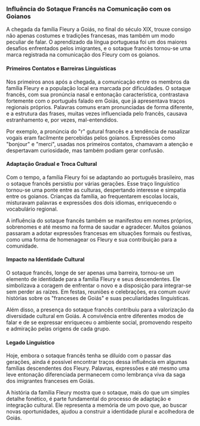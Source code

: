 ### Influência do Sotaque Francês na Comunicação com os Goianos

A chegada da família Fleury a Goiás, no final do século XIX, trouxe consigo não apenas costumes e tradições francesas, mas também um modo peculiar de falar. O aprendizado da língua portuguesa foi um dos maiores desafios enfrentados pelos imigrantes, e o sotaque francês tornou-se uma marca registrada na comunicação dos Fleury com os goianos.

#### Primeiros Contatos e Barreiras Linguísticas

Nos primeiros anos após a chegada, a comunicação entre os membros da família Fleury e a população local era marcada por dificuldades. O sotaque francês, com sua pronúncia nasal e entonação característica, contrastava fortemente com o português falado em Goiás, que já apresentava traços regionais próprios. Palavras comuns eram pronunciadas de forma diferente, e a estrutura das frases, muitas vezes influenciada pelo francês, causava estranhamento e, por vezes, mal-entendidos.

Por exemplo, a pronúncia do "r" gutural francês e a tendência de nasalizar vogais eram facilmente percebidas pelos goianos. Expressões como "bonjour" e "merci", usadas nos primeiros contatos, chamavam a atenção e despertavam curiosidade, mas também podiam gerar confusão.

#### Adaptação Gradual e Troca Cultural

Com o tempo, a família Fleury foi se adaptando ao português brasileiro, mas o sotaque francês persistiu por várias gerações. Esse traço linguístico tornou-se uma ponte entre as culturas, despertando interesse e simpatia entre os goianos. Crianças da família, ao frequentarem escolas locais, misturavam palavras e expressões dos dois idiomas, enriquecendo o vocabulário regional.

A influência do sotaque francês também se manifestou em nomes próprios, sobrenomes e até mesmo na forma de saudar e agradecer. Muitos goianos passaram a adotar expressões francesas em situações formais ou festivas, como uma forma de homenagear os Fleury e sua contribuição para a comunidade.

#### Impacto na Identidade Cultural

O sotaque francês, longe de ser apenas uma barreira, tornou-se um elemento de identidade para a família Fleury e seus descendentes. Ele simbolizava a coragem de enfrentar o novo e a disposição para integrar-se sem perder as raízes. Em festas, reuniões e celebrações, era comum ouvir histórias sobre os "franceses de Goiás" e suas peculiaridades linguísticas.

Além disso, a presença do sotaque francês contribuiu para a valorização da diversidade cultural em Goiás. A convivência entre diferentes modos de falar e de se expressar enriqueceu o ambiente social, promovendo respeito e admiração pelas origens de cada grupo.

#### Legado Linguístico

Hoje, embora o sotaque francês tenha se diluído com o passar das gerações, ainda é possível encontrar traços dessa influência em algumas famílias descendentes dos Fleury. Palavras, expressões e até mesmo uma leve entonação diferenciada permanecem como lembrança viva da saga dos imigrantes franceses em Goiás.

A história da família Fleury mostra que o sotaque, mais do que um simples detalhe fonético, é parte fundamental do processo de adaptação e integração cultural. Ele representa a memória de um povo que, ao buscar novas oportunidades, ajudou a construir a identidade plural e acolhedora de Goiás.